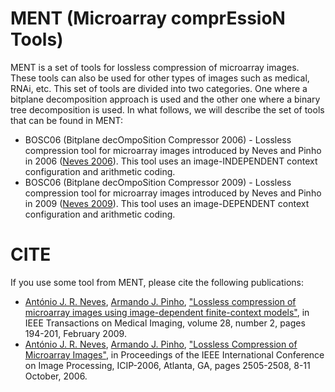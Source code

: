 # MENT (Microarray comprEssioN Tools) #

MENT is a set of tools for lossless compression of microarray images. These tools can also be used for other types of images such as medical, RNAi, etc. This set of tools are divided into two categories. One where a bitplane decomposition approach is used and the other one where a binary tree decomposition is used. In what follows, we will describe the set of tools that can be found in MENT:
* BOSC06 (Bitplane decOmpoSition Compressor 2006) - Lossless compression tool for microarray images introduced by Neves and Pinho in 2006 ([Neves 2006](http://dx.doi.org/10.1109/ICIP.2006.312802)). This tool uses an image-INDEPENDENT context configuration and arithmetic coding.
* BOSC06 (Bitplane decOmpoSition Compressor 2009) - Lossless compression tool for microarray images introduced by Neves and Pinho in 2009 ([Neves 2009](http://dx.doi.org/10.1109/TMI.2008.929095)). This tool uses an image-DEPENDENT context configuration and arithmetic coding.



# CITE #
If you use some tool from MENT, please cite the following publications:
* [António J. R. Neves](http://sweet.ua.pt/an), [Armando J. Pinho](http://sweet.ua.pt/ap), ["Lossless compression of microarray images using image-dependent finite-context models"](http://dx.doi.org/10.1109/TMI.2008.929095), in IEEE Transactions on Medical Imaging, volume 28, number 2, pages 194-201, February 2009.
* [António J. R. Neves](http://sweet.ua.pt/an), [Armando J. Pinho](http://sweet.ua.pt/ap), ["Lossless Compression of Microarray Images"](http://dx.doi.org/10.1109/ICIP.2006.31280), in Proceedings of the IEEE International Conference on Image Processing, ICIP-2006, Atlanta, GA, pages 2505-2508, 8-11 October, 2006.
